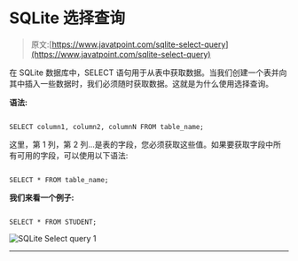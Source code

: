# SQLite 选择查询

> 原文:[https://www.javatpoint.com/sqlite-select-query](https://www.javatpoint.com/sqlite-select-query)

在 SQLite 数据库中，SELECT 语句用于从表中获取数据。当我们创建一个表并向其中插入一些数据时，我们必须随时获取数据。这就是为什么使用选择查询。

**语法:**

```

SELECT column1, column2, columnN FROM table_name; 

```

这里，第 1 列，第 2 列...是表的字段，您必须获取这些值。如果要获取字段中所有可用的字段，可以使用以下语法:

```

SELECT * FROM table_name; 

```

**我们来看一个例子:**

```

SELECT * FROM STUDENT;

```

![SQLite Select query 1](../Images/2792108d5139eda563e2bf01827ad840.png)

* * *